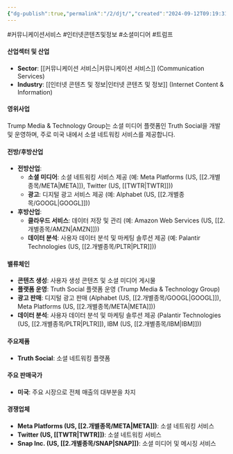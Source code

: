 ```yaml
---
{"dg-publish":true,"permalink":"/2/djt/","created":"2024-09-12T09:19:31.639+09:00","updated":"2025-07-29T21:37:04.571+09:00"}
---
```


#커뮤니케이션서비스 #인터넷콘텐츠및정보 #소셜미디어 #트럼프

#### 산업섹터 및 산업

- **Sector**: [[커뮤니케이션 서비스\|커뮤니케이션 서비스]] (Communication Services)
- **Industry**: [[인터넷 콘텐츠 및 정보\|인터넷 콘텐츠 및 정보]] (Internet Content & Information)

#### 영위사업

Trump Media & Technology Group는 소셜 미디어 플랫폼인 Truth Social을 개발 및 운영하며, 주로 미국 내에서 소셜 네트워킹 서비스를 제공합니다.

#### 전방/후방산업

- **전방산업**:
    - **소셜 미디어**: 소셜 네트워킹 서비스 제공 (예: Meta Platforms (US, [[2.개별종목/META\|META]]), Twitter (US, [[TWTR\|TWTR]]))
    - **광고**: 디지털 광고 서비스 제공 (예: Alphabet (US, [[2.개별종목/GOOGL\|GOOGL]]))
- **후방산업**:
    - **클라우드 서비스**: 데이터 저장 및 관리 (예: Amazon Web Services (US, [[2.개별종목/AMZN\|AMZN]]))
    - **데이터 분석**: 사용자 데이터 분석 및 마케팅 솔루션 제공 (예: Palantir Technologies (US, [[2.개별종목/PLTR\|PLTR]]))

#### 밸류체인

- **콘텐츠 생성**: 사용자 생성 콘텐츠 및 소셜 미디어 게시물
- **플랫폼 운영**: Truth Social 플랫폼 운영 (Trump Media & Technology Group)
- **광고 판매**: 디지털 광고 판매 (Alphabet (US, [[2.개별종목/GOOGL\|GOOGL]]), Meta Platforms (US, [[2.개별종목/META\|META]]))
- **데이터 분석**: 사용자 데이터 분석 및 마케팅 솔루션 제공 (Palantir Technologies (US, [[2.개별종목/PLTR\|PLTR]]), IBM (US, [[2.개별종목/IBM\|IBM]]))

#### 주요제품

- **Truth Social**: 소셜 네트워킹 플랫폼

#### 주요 판매국가

- **미국**: 주요 시장으로 전체 매출의 대부분을 차지

#### 경쟁업체

- **Meta Platforms (US, [[2.개별종목/META\|META]])**: 소셜 네트워킹 서비스
- **Twitter (US, [[TWTR\|TWTR]])**: 소셜 네트워킹 서비스
- **Snap Inc. (US, [[2.개별종목/SNAP\|SNAP]])**: 소셜 미디어 및 메시징 서비스